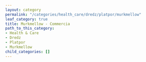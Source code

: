 ```yaml
---
layout: category
permalink: "/categories/health_care/dredz/platpor/murkmellow"
leaf_category: true
title: Murkmellow - Commercia
path_to_this_category:
- Health & Care
- Dredz
- Platpor
- Murkmellow
child_categories: []
---
```

